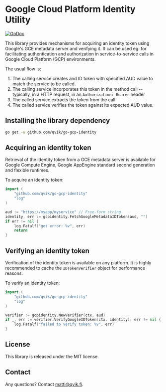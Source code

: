 # Google Cloud Platform Identity Utility

[![GoDoc](https://godoc.org/github.com/qvik/go-gcp-identity?status.svg)](https://godoc.org/github.com/qvik/go-gcp-identity)

This library provides mechanisms for acquiring an identity token using Google's GCE metadata server and verifying it. It can be used eg. for facilitating authentication and authorization in service-to-service calls in Google Cloud Platform (GCP) environments.

The usual flow is:

1. The calling service creates and ID token with specified AUD value to match the service to be called. 
2. The calling service incorporates this token in the method call -- typically, in a HTTP request, in an `Authorization: Bearer` header
3. The called service extracts the token from the call
4. The called service verifies the token against its expected AUD value.

## Installing the library dependency

```sh
go get -u github.com/qvik/go-gcp-identity
```

## Acquiring an identity token

Retrieval of the identity token from a GCE metadata server is available for Google Compute Engine, Google AppEngine standard second generation and flexible runtimes.

To acquire an identity token:

```go
import (
    "github.com/qvik/go-gcp-identity"
    "log"
)

aud := "https://myapp/myservice" // Free-form string
identity, err := gcpidentity.FetchGoogleMetadataIDToken(aud, "")
if err != nil {
    log.Fatalf("got error: %v", err)
    return
}
```

## Verifying an identity token

Verification of the identity token is available on any platform. It is highly recommended to cache the `IDTokenVerifier` object for performance reasons.

To verify an identity token:

```go
import (
    "github.com/qvik/go-gcp-identity"
    "log"
)

verifier := gcpidentity.NewVerifier(ctx, aud)
if _, err := verifier.VerifyGoogleIDToken(ctx, identity); err != nil {
    log.Fatalf("failed to verify token: %v", err)
}
```

## License

This library is released under the MIT license.

## Contact

Any questions? Contact matti@qvik.fi.